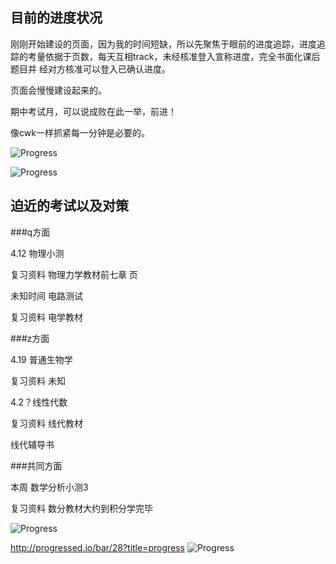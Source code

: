  

## 目前的进度状况

刚刚开始建设的页面，因为我的时间短缺，所以先聚焦于眼前的进度追踪，进度追踪的考量依据于页数，每天互相track，未经核准登入宣称进度，完全书面化课后题目并
经对方核准可以登入已确认进度。

页面会慢慢建设起来的。

期中考试月，可以说成败在此一举，前进！

像cwk一样抓紧每一分钟是必要的。


![Progress](http://progressed.io/bar/19?title=数学)   

![Progress](http://progressed.io/bar/28?title=progress)   

## 迫近的考试以及对策

###q方面

4.12 物理小测

复习资料 物理力学教材前七章 页

未知时间 电路测试

复习资料 电学教材

###z方面

4.19 普通生物学

复习资料 未知

4.2？线性代数

复习资料 线代教材

线代辅导书

###共同方面

本周 数学分析小测3

复习资料 数分教材大约到积分学完毕


![Progress](http://progressed.io/bar/19?title=数学)   


http://progressed.io/bar/28?title=progress
![Progress](http://progressed.io/bar/28?title=progress)   


